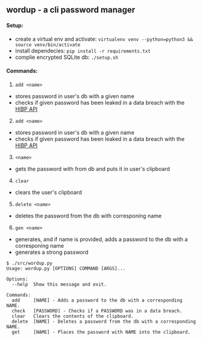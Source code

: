 ## wordup - a cli password manager

#### Setup:
- create a virtual env and activate: ```virtualenv venv --python=python3 && source venv/bin/activate```
- install dependecies: ```pip install -r requirements.txt```
- complie encrypted SQLite db: ```./setup.sh```


#### Commands:
1. ```add <name>```
- stores password in user's db with a given name
- checks if given password has been leaked in a data breach with the [HIBP API](https://haveibeenpwned.com/API/v3)

2. ```add <name>```
- stores password in user's db with a given name
- checks if given password has been leaked in a data breach with the [HIBP API](https://haveibeenpwned.com/API/v3)

3. ```<name>```
- gets the password with <name> from db and puts it in user's clipboard

4. ```clear```
- clears the user's clipboard

5. ```delete <name>```
- deletes the password from the db with corresponing name

6. ```gen <name>```
- generates, and if name is provided, adds a password to the db with a corresponing name
- generates a strong password


```
$ ./src/wordup.py     
Usage: wordup.py [OPTIONS] COMMAND [ARGS]...

Options:
  --help  Show this message and exit.

Commands:
  add     [NAME] - Adds a password to the db with a corresponding NAME.
  check   [PASSWORD] - Checks if a PASSWORD was in a data breach.
  clear   Clears the contents of the clipboard.
  delete  [NAME] - Deletes a password from the db with a corresponding NAME.
  get     [NAME] - Places the password with NAME into the clipboard.
  ```
  
